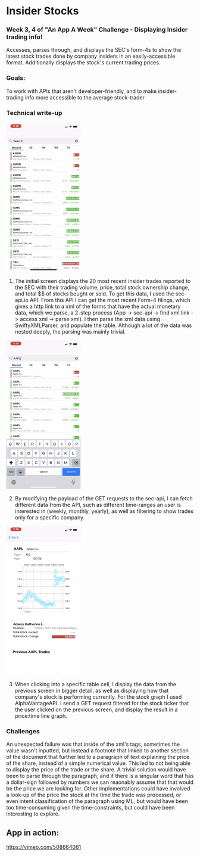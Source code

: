 # Insider Stocks

### Week 3, 4 of "An App A Week" Challenge - Displaying Insider trading info!

Accesses, parses through, and displays the SEC's form-4s to show the latest stock trades done by company insiders in an easily-accessible format. Additionally displays the stock's current trading prices.

### Goals:

To work with APIs that aren't developer-friendly, and to make insider-trading info more accessible to the average stock-trader


### Technical write-up 

<img src="https://github.com/JohnBaer3/InsiderStocks/blob/main/IMG_6959.PNG" width="200" height="400">

1. The initial screen displays the 20 most recent insider trades reported to the SEC with their trading volume, price, total stock ownership change, and total $$ of stocks bought or sold. To get this data, I used the sec-api.io API. From this API I can get the most recent Form-4 filings, which gives a http link to a xml of the forms that have the actual monetary data, which we parse, a 2-step process (App -> sec-api -> find xml link -> access xml -> parse xml). I then parse the xml data using SwiftyXMLParser, and populate the table. Although a lot of the data was nested deeply, the parsing was mainly trivial. 

<img src="https://github.com/JohnBaer3/InsiderStocks/blob/main/IMG_6960.PNG" width="200" height="400">

2. By modifying the payload of the GET requests to the sec-api, I can fetch different data from the API, such as different time-ranges an user is interested in (weekly, monthly, yearly), as well as filtering to show trades only for a specific company. 

<img src="https://github.com/JohnBaer3/InsiderStocks/blob/main/IMG_6961.PNG" width="200" height="400">

3. When clicking into a specific table cell, I display the data from the previous screen in bigger detail, as well as displaying how that company's stock is performing currently. For the stock graph I used AlphaVantageAPI. I send a GET request filtered for the stock ticker that the user clicked on the previous screen, and display the result in a price:time line graph. 


### Challenges

An unexpected failure was that inside of the xml's <transactionPricePerShare><value> tags, sometimes the value wasn't inputted, but instead a footnote that linked to another section of the document that further led to a paragraph of text explaining the price of the share, instead of a simple numerical value. This led to not being able to display the price of the trade or the share. A trivial solution would have been to parse through the paragraph, and if there is a singular word that has a dollar-sign followed by numbers we can reaonably assume that that would be the price we are looking for. Other implementations could have involved a look-up of the price the stock at the time the trade was processed, or even intent classification of the paragraph using ML, but would have been too time-consuming given the time-constraints, but could have been interesting to explore. 


## App in action:
https://vimeo.com/508664061
